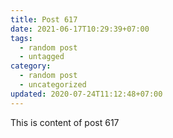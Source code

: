 ```yaml
---
title: Post 617
date: 2021-06-17T10:29:39+07:00
tags:
  - random post
  - untagged
category:
  - random post
  - uncategorized
updated: 2020-07-24T11:12:48+07:00
---
```

This is content of post 617